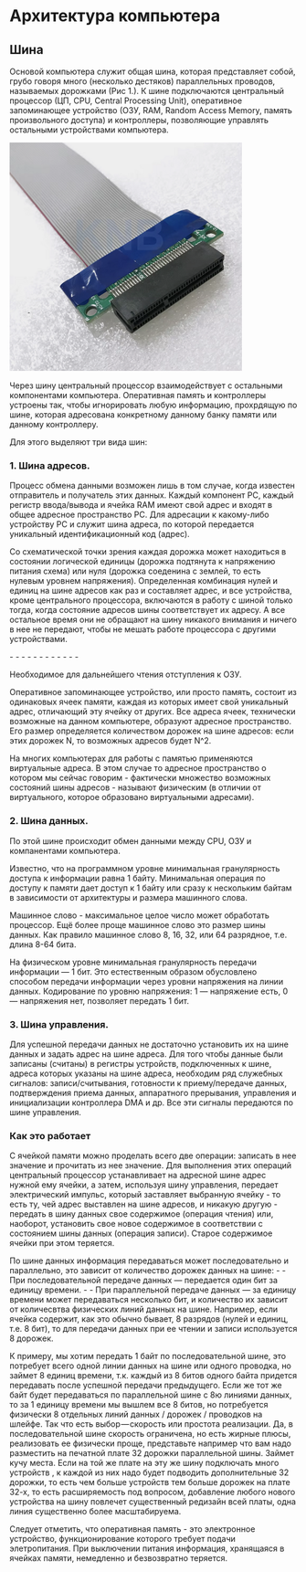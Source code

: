 <h1>Архитектура компьютера</h1>
<h2>Шина</h2>
<p>Основой компьютера служит общая шина, которая представляет собой, грубо говоря много (несколько дестяков) параллельных проводов, называемых дорожками (Рис 1.). К шине подключаются центральный процессор (ЦП, CPU, Сentral Processing Unit), оперативное запоминающее устройство (ОЗУ, RAM, Random Access Memory, память произвольного доступа) и контроллеры, позволяющие управлять остальными устройствами компьютера.</p>

<img src="./images/comp_bus_0.png" height="400" alt="comp_bus_0.png"/>

<p>Через шину центральный процессор взаимодействует с остальными компонентами компьютера. Оперативная память и контроллеры устроены так, чтобы игнорировать любую информацию, прохрдящую по шине, которая адресована конкретному данному банку памяти или данному контроллеру.</p>

<p>Для этого выделяют три вида шин:</p>

<h3>1. Шина адресов.</h3>
<p>Процесс обмена данными возможен лишь в том случае, когда известен от­правитель и получатель этих данных. Каждый компонент PC, каждый регистр ввода/вывода и ячейка RAM имеют свой адрес и входят в общее адресное пространство PC. Для адресации к какому-либо устройству PC и служит шина адреса, по которой передается уникальный идентификацион­ный код (адрес).</p>

<p>Со схематической точки зрения каждая дорожка может находиться в состоянии логической единицы (дорожка подтянута к напряжению питания схема) или нуля (дорожка соеденина с землей, то есть нулевым уровнем напряжения). Определенная комбинация нулей и единиц на шине адресов как раз и составляет адрес, и все устройства, кроме центрального процессора, включаются в работу с шиной только тогда, когда состояние адресов шины соответствует их адресу. А все остальное время они не обращают на шину никакого внимания и ничего в нее не передают, чтобы не мешать работе процессора с другими устройствами.</p>

<p>- - - - - - - - - - - -</p>

<p>Необходимое для дальнейшего чтения отступления к ОЗУ.</p>
<p>Оперативное запоминающее устройство, или просто память, состоит из одинаковых ячеек памяти, каждая из которых имеет свой уникальный адрес, отличающий эту ячейку от других. Все адреса ячеек, технически возможные на данном компьютере, образуют адресное пространство. Его размер определяется количеством дорожек на шине адресов: если этих дорожек N, то возможных адресов будет N^2.</p>
<p>На многих компьютерах для работы с памятью применяются виртуальные адреса. В этом случае то адресное пространство о котором мы сейчас говорим - фактически множество возможных состояний шины адресов - называют физическим (в отличии от виртуального, которое образовано виртуальными адресами).</p>

<h3>2. Шина данных.</h3>
<p>По этой шине происходит обмен данными между CPU, ОЗУ и компанентами компьютера.</p>

<p>Известно, что на программном уровне минимальная гранулярность доступа к информации равна 1 байту. Минимальная операция по доступу к памяти дает доступ к 1 байту или сразу к нескольким байтам в зависимости от архитектуры и размера машинного слова.</p>

<p>Машинное слово - максимальное целое число может обработать процессор. Ещё более проще машинное слово это размер шины данных. Как правило машинное слово 8, 16, 32, или 64 разрядное, т.е. длина 8-64 бита.</p>

<p>На физическом уровне минимальная гранулярность передачи информации — 1 бит. Это естественным образом обусловлено способом передачи информации через уровни напряжения на линии данных. Кодирование по уровню напряжения: 1 — напряжение есть, 0 — напряжения нет, позволяет передать 1 бит.</p>

<h3>3. Шина управления.</h3>
<p>Для успешной передачи данных не достаточно установить их на шине дан­ных и задать адрес на шине адреса. Для того чтобы данные были записаны (считаны) в регистры устройств, подключенных к шине, адреса которых указаны на шине адреса, необходим ряд служебных сигналов: записи/счи­тывания, готовности к приему/передаче данных, подтверждения приема данных, аппаратного прерывания, управления и инициализации контролле­ра DMA и др. Все эти сигналы передаются по шине управления.</p>

<h3>Как это работает</h3>
<p>С ячейкой памяти можно проделать всего две операции: записать в нее значение и прочитать из нее значение. Для выполнения этих операций центральный процессор устанавливает на адресной шине адрес нужной ему ячейки, а затем, используя шину управления, передает электрический импульс, который заставляет выбранную ячейку - то есть ту, чей адрес выставлен на шине адресов, и никакую другую - передать в шину данных свое содержимое (операция чтения) или, наоборот, установить свое новое содержимое в соответствии с состоянием шины данных (операция записи). Старое содержимое ячейки при этом теряется.</p>

<p>По шине данных информация передаваться может последовательно и параллельно, это зависит от количество дорожек данных на шине:
- - При последовательной передаче данных — передается один бит за единицу времени.
- - При параллельной передаче данных — за единицу времени может передаваться несколько бит, и количество их зависит от количесвтва физических линий данных на шине. Например, если ячейка содержит, как это обычно бывает, 8 разрядов (нулей и единиц, т.е. 8 бит), то для передачи данных при ее чтении и записи используется 8 дорожек.</p>

<p>К примеру, мы хотим передать 1 байт по последовательной шине, это потребует всего одной линии данных на шине или одного проводка, но займет 8 единиц времени, т.к. каждый из 8 битов одного байта придется передавать после успешной передачи предыдущего. Если же тот же байт будет передаваться по параллельной шине с 8ю линиями данных, то за 1 единицу времени мы вышлем все 8 битов, но потребуется физически 8 отдельных линий данных / дорожек / проводков на шлейфе. Так что есть выбор — скорость или простота реализации. Да, в последовательной шине скорость ограничена, но есть жирные плюсы, реализовать ее физически проще, представьте например что вам надо разместить на печатной плате 32 дорожки параллельной шины. Займет кучу места. Если на той же плате на эту же шину подключать много устройств , к каждой из них надо будет подводить дополнительные 32 дорожки, то есть чем больше устройств тем больше дорожек на плате 32-х, то есть расширяемость под вопросом, добавление любого нового устройства на шину повлечет существенный редизайн всей платы, одна линия существенно более масштабируема.</p>

<p>Следует отметить, что оперативная память - это электронное устройство, функционирование которого требует подачи элетропитания. При выключении питания информация, хранящаяся в ячейках памяти, немедленно и безвозвратно теряется.</p>